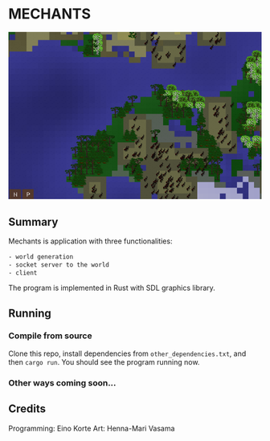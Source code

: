 # MECHANTS

![Picture of generated world](screenshots/screenshot1.png "Example screenshot")

## Summary

Mechants is application with three functionalities:

    - world generation
    - socket server to the world
    - client

The program is implemented in Rust with SDL graphics library.

## Running

### Compile from source

Clone this repo, install dependencies from ```other_dependencies.txt```, and then ```cargo run```. You should see the program running now.

### Other ways coming soon...


## Credits

Programming: Eino Korte
Art: Henna-Mari Vasama
